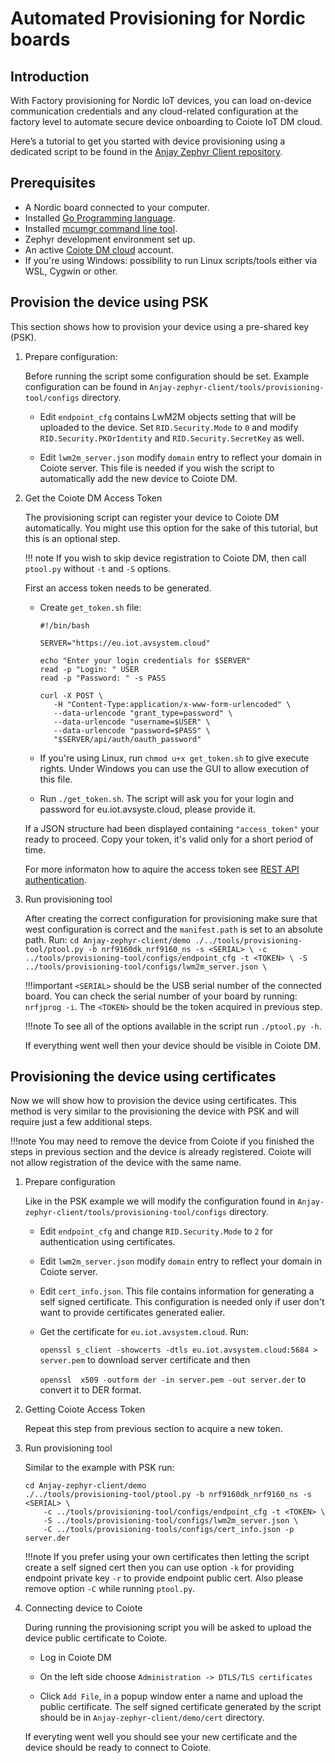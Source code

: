 # Automated Provisioning for Nordic boards

## Introduction
With Factory provisioning for Nordic IoT devices, you can load on-device communication credentials and any cloud-related configuration at the factory level to automate secure device onboarding to Coiote IoT DM cloud.

Here’s a tutorial to get you started with device provisioning using a dedicated script to be found in the [Anjay Zephyr Client repository](https://github.com/AVSystem/Anjay-zephyr-client).

## Prerequisites
- A Nordic board connected to your computer. 
- Installed [Go Programming language](https://go.dev/dl).
- Installed [mcumgr command line tool](https://docs.zephyrproject.org/3.1.0/services/device_mgmt/mcumgr.html).
- Zephyr development environment set up.
- An active [Coiote DM cloud](https://eu.iot.avsystem.cloud) account.
- If you're using Windows: possibility to run Linux scripts/tools either via WSL, Cygwin or other.

## Provision the device using PSK
This section shows how to provision your device using a pre-shared key (PSK).

1. Prepare configuration:

    Before running the script some configuration should be set. Example configuration can be found in `Anjay-zephyr-client/tools/provisioning-tool/configs` directory.

    - Edit `endpoint_cfg` contains LwM2M objects setting that will be uploaded to the device. Set `RID.Security.Mode` to `0` and modify `RID.Security.PKOrIdentity` and `RID.Security.SecretKey` as well.

    - Edit `lwm2m_server.json` modify `domain` entry to reflect your domain in Coiote server. This file is needed if you wish the script to automatically add the new device to Coiote DM.

2. Get the Coiote DM Access Token

    The provisioning script can register your device to Coiote DM automatically. You might use this option for the sake of this tutorial, but this is an optional step.

    !!! note
        If you wish to skip device registration to Coiote DM, then call `ptool.py` without `-t` and `-S` options.

    First an access token needs to be generated.

    - Create `get_token.sh` file:
        ```
        #!/bin/bash

        SERVER="https://eu.iot.avsystem.cloud"

        echo "Enter your login credentials for $SERVER"
        read -p "Login: " USER
        read -p "Password: " -s PASS

        curl -X POST \
           -H "Content-Type:application/x-www-form-urlencoded" \
           --data-urlencode "grant_type=password" \
           --data-urlencode "username=$USER" \
           --data-urlencode "password=$PASS" \
           "$SERVER/api/auth/oauth_password"
        ```
    - If you're using Linux, run `chmod u+x get_token.sh` to give execute rights. Under Windows you can use the GUI to allow execution of this file.

    - Run `./get_token.sh`. The script will ask you for your login and password for eu.iot.avsyste.cloud, please provide it.

    If a JSON structure had been displayed containing `"access_token"` your ready to proceed. Copy your token, it's valid only for a short period of time. 

    For more informaton how to aquire the access token see [REST API authentication](https://eu.iot.avsystem.cloud/doc/user/REST_API/REST_API_Authentication/).

3. Run provisioning tool

    After creating the correct configuration for provisioning make sure that west configuration is correct and the `manifest.path` is set to an absolute path. Run:
        ```
        cd Anjay-zephyr-client/demo
        ./../tools/provisioning-tool/ptool.py -b nrf9160dk_nrf9160_ns -s <SERIAL> \
            -c ../tools/provisioning-tool/configs/endpoint_cfg -t <TOKEN> \
            -S ../tools/provisioning-tool/configs/lwm2m_server.json \
        ```

    !!!important
        `<SERIAL>` should be the USB serial number of the connected board. You can check the serial number of your board by running: `nrfjprog -i`. The `<TOKEN>` should be the token acquired in previous step.

    !!!note
        To see all of the options available in the script run `./ptool.py -h`.

    If everything went well then your device should be visible in Coiote DM.

## Provisioning the device using certificates
Now we will show how to provision the device using certificates. This method is very similar to the provisioning the device with PSK and will require just a few additional steps.

!!!note
    You may need to remove the device from Coiote if you finished the steps in previous section and the device is already registered. Coiote will not allow registration of the device with the same name.

1. Prepare configuration

    Like in the PSK example we will modify the configuration found in `Anjay-zephyr-client/tools/provisioning-tool/configs` directory.

    - Edit `endpoint_cfg` and change `RID.Security.Mode` to `2` for authentication using certificates.

    - Edit `lwm2m_server.json` modify `domain` entry to reflect your domain in Coiote server.

    - Edit `cert_info.json`. This file contains information for generating a self signed certificate. This configuration is needed only if user don't want to provide certificates generated ealier.

    - Get the certificate for `eu.iot.avsystem.cloud`. Run:

        `openssl s_client -showcerts -dtls eu.iot.avsystem.cloud:5684 > server.pem` to download server certificate and then

        `openssl  x509 -outform der -in server.pem -out server.der` to convert it to DER format.

2. Getting Coiote Access Token

    Repeat this step from previous section to acquire a new token.

3. Run provisioning tool

    Similar to the example with PSK run:

    ```
    cd Anjay-zephyr-client/demo
    ./../tools/provisioning-tool/ptool.py -b nrf9160dk_nrf9160_ns -s <SERIAL> \
        -c ../tools/provisioning-tool/configs/endpoint_cfg -t <TOKEN> \
        -S ../tools/provisioning-tool/configs/lwm2m_server.json \
        -C ../tools/provisioning-tools/configs/cert_info.json -p server.der
    ```

    !!!note
        If you prefer using your own certificates then letting the script create a self signed cert then you can use option `-k` for providing endpoint private key `-r` to provide endpoint public cert. Also please remove option `-C` while running `ptool.py`.

4. Connecting device to Coiote

    During running the provisioning script you will be asked to upload the device public certificate to Coiote.

    - Log in Coiote DM

    - On the left side choose `Administration -> DTLS/TLS certificates`

    - Click `Add File`, in a popup window enter a name and upload the public certificate. The self signed certificate generated by the script should be in `Anjay-zephyr-client/demo/cert` directory.

    If everyting went well you should see your new certificate and the device should be ready to connect to Coiote. 
